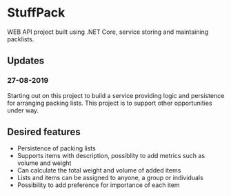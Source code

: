 # StuffPack
WEB API project built using .NET Core, service storing and maintaining packlists.

## Updates
### 27-08-2019
Starting out on this project to build a service providing logic and persistence for arranging packing lists.
This project is to support other opportunities under way.

## Desired features
+ Persistence of packing lists
+ Supports items with description, possiblity to add metrics such as volume and weight
+ Can calculate the total weight and volume of added items
+ Lists and items can be assigned to anyone, a group or individuals
+ Possibility to add preference for importance of each item
